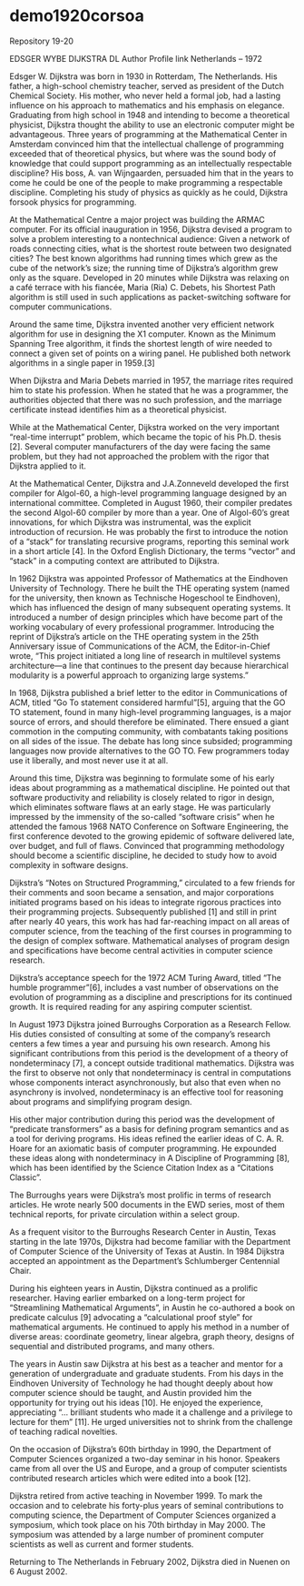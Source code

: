 # demo1920corsoa
Repository 19-20

EDSGER WYBE DIJKSTRA DL Author Profile link
Netherlands – 1972

Edsger W. Dijkstra was born in 1930 in Rotterdam, The Netherlands. His father, a high-school chemistry teacher, served as president of the Dutch Chemical Society. His mother, who never held a formal job, had a lasting influence on his approach to mathematics and his emphasis on elegance.
Graduating from high school in 1948 and intending to become a theoretical physicist, Dijkstra thought the ability to use an electronic computer might be advantageous. Three years of programming at the Mathematical Center in Amsterdam convinced him that the intellectual challenge of programming exceeded that of theoretical physics, but where was the sound body of knowledge that could support programming as an intellectually respectable discipline? His boss, A. van Wijngaarden, persuaded him that in the years to come he could be one of the people to make programming a respectable discipline. Completing his study of physics as quickly as he could, Dijkstra forsook physics for programming.

At the Mathematical Centre a major project was building the ARMAC computer. For its official inauguration in 1956, Dijkstra devised a program to solve a problem interesting to a nontechnical audience: Given a network of roads connecting cities, what is the shortest route between two designated cities? The best known algorithms had running times which grew as the cube of the network’s size; the running time of Dijkstra’s algorithm grew only as the square. Developed in 20 minutes while Dijkstra was relaxing on a café terrace with his fiancée, Maria (Ria) C. Debets, his Shortest Path algorithm is still used in such applications as packet-switching software for computer communications.

Around the same time, Dijkstra invented another very efficient network algorithm for use in designing the X1 computer. Known as the Minimum Spanning Tree algorithm, it finds the shortest length of wire needed to connect a given set of points on a wiring panel. He published both network algorithms in a single paper in 1959.[3]  

When Dijkstra and Maria Debets married in 1957, the marriage rites required him to state his profession. When he stated that he was a programmer, the authorities objected that there was no such profession, and the marriage certificate instead identifies him as a theoretical physicist.

While at the Mathematical Center, Dijkstra worked on the very important “real-time interrupt” problem, which became the topic of his Ph.D. thesis [2].  Several computer manufacturers of the day were facing the same problem, but they had not approached the problem with the rigor that Dijkstra applied to it.

At the Mathematical Center, Dijkstra and J.A.Zonneveld developed the first compiler for Algol-60, a high-level programming language designed by an international committee. Completed in August 1960, their compiler predates the second Algol-60 compiler by more than a year. One of Algol-60’s great innovations, for which Dijkstra was instrumental, was the explicit introduction of recursion. He was probably the first to introduce the notion of a “stack” for translating recursive programs, reporting this seminal work in a short article [4].  In the Oxford English Dictionary, the terms “vector” and “stack” in a computing context are attributed to Dijkstra.

In 1962 Dijkstra was appointed Professor of Mathematics at the Eindhoven University of Technology. There he built the THE operating system (named for the university, then known as Technische Hogeschool te Eindhoven), which has influenced the design of many subsequent operating systems. It introduced a number of design principles which have become part of the working vocabulary of every professional programmer. Introducing the reprint of Dijkstra’s article on the THE operating system in the 25th Anniversary issue of Communications of the ACM, the Editor-in-Chief wrote, “This project initiated a long line of research in multilevel systems architecture—a line that continues to the present day because hierarchical modularity is a powerful approach to organizing large systems.”


In 1968, Dijkstra published a brief letter to the editor in Communications of ACM, titled “Go To statement considered harmful”[5], arguing that the GO TO statement, found in many high-level programming languages, is a major source of errors, and should therefore be eliminated. There ensued a giant commotion in the computing community, with combatants taking positions on all sides of the issue. The debate has long since subsided; programming languages now provide alternatives to the GO TO. Few programmers today use it liberally, and most never use it at all.
 

Around this time, Dijkstra was beginning to formulate some of his early ideas about programming as a mathematical discipline. He pointed out that software productivity and reliability is closely related to rigor in design, which eliminates software flaws at an early stage. He was particularly impressed by the immensity of the so-called “software crisis” when he attended the famous 1968 NATO Conference on Software Engineering, the first conference devoted to the growing epidemic of software delivered late, over budget, and full of flaws. Convinced that programming methodology should become a scientific discipline, he decided to study how to avoid complexity in software designs.
 

Dijkstra’s “Notes on Structured Programming,” circulated to a few friends for their comments and soon became a sensation, and major corporations initiated programs based on his ideas to integrate rigorous practices into their programming projects. Subsequently published [1] and still in print after nearly 40 years, this work has had far-reaching impact on all areas of computer science, from the teaching of the first courses in programming to the design of complex software. Mathematical analyses of program design and specifications have become central activities in computer science research.


Dijkstra’s acceptance speech for the 1972 ACM Turing Award, titled “The humble programmer”[6], includes a vast number of observations on the evolution of programming as a discipline and prescriptions for its continued growth. It is required reading for any aspiring computer scientist.

In August 1973 Dijkstra joined Burroughs Corporation as a Research Fellow. His duties consisted of consulting at some of the company’s research centers a few times a year and pursuing his own research. Among his significant contributions from this period is the development of a theory of nondeterminacy [7], a concept outside traditional mathematics. Dijkstra was the first to observe not only that nondeterminacy is central in computations whose components interact asynchronously, but also that even when no asynchrony is involved, nondeterminacy is an effective tool for reasoning about programs and simplifying program design.

His other major contribution during this period was the development of “predicate transformers” as a basis for defining program semantics and as a tool for deriving programs. His ideas refined the earlier ideas of C. A. R. Hoare for an axiomatic basis of computer programming. He expounded these ideas along with nondeterminacy in A Discipline of Programming [8], which has been identified by the Science Citation Index as a “Citations Classic”.

The Burroughs years were Dijkstra’s most prolific in terms of research articles. He wrote nearly 500 documents in the EWD series, most of them technical reports, for private circulation within a select group.

As a frequent visitor to the Burroughs Research Center in Austin, Texas starting in the late 1970s, Dijkstra had become familiar with the Department of Computer Science of the University of Texas at Austin. In 1984 Dijkstra accepted an appointment as the Department’s Schlumberger Centennial Chair.

During his eighteen years in Austin, Dijkstra continued as a prolific researcher. Having earlier embarked on a long-term project for “Streamlining Mathematical Arguments”, in Austin he co-authored a book on predicate calculus [9] advocating a “calculational proof style” for mathematical arguments. He continued to apply his method in a number of diverse areas: coordinate geometry, linear algebra, graph theory, designs of sequential and distributed programs, and many others.

The years in Austin saw Dijkstra at his best as a teacher and mentor for a generation of undergraduate and graduate students. From his days in the Eindhoven University of Technology he had thought deeply about how computer science should be taught, and Austin provided him the opportunity for trying out his ideas [10]. He enjoyed the experience, appreciating “... brilliant students who made it a challenge and a privilege to lecture for them” [11].  He urged universities not to shrink from the challenge of teaching radical novelties.

On the occasion of Dijkstra’s 60th birthday in 1990, the Department of Computer Sciences organized a two-day seminar in his honor. Speakers came from all over the US and Europe, and a group of computer scientists contributed research articles which were edited into a book [12]. 

Dijkstra retired from active teaching in November 1999. To mark the occasion and to celebrate his forty-plus years of seminal contributions to computing science, the Department of Computer Sciences organized a symposium, which took place on his 70th birthday in May 2000. The symposium was attended by a large number of prominent computer scientists as well as current and former students.

Returning to The Netherlands in February 2002, Dijkstra died in Nuenen on 6 August 2002.
